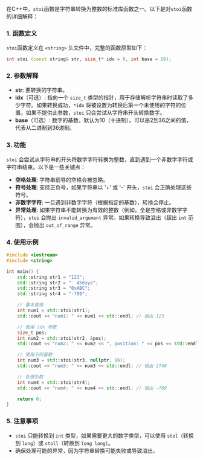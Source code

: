 在C++中，`stoi`函数是字符串转换为整数的标准库函数之一。以下是对`stoi`函数的详细解释：

### 1. 函数定义
`stoi`函数定义在 `<string>` 头文件中，完整的函数原型如下：

```cpp
int stoi (const string& str, size_t* idx = 0, int base = 10);
```

### 2. 参数解释

- **str**: 要转换的字符串。
- **idx**（可选）: 指向一个 `size_t` 类型的指针，用于存储解析字符串时读取了多少字符。如果转换成功，`*idx` 将被设置为转换后第一个未使用的字符的位置。如果不提供此参数，`stoi` 只会尝试从字符串开头转换数字。
- **base**（可选）: 数字的基数，默认为10（十进制）。可以是2到36之间的值，代表从二进制到36进制。

### 3. 功能

`stoi` 会尝试从字符串的开头将数字字符转换为整数，直到遇到一个非数字字符或字符串结束。以下是一些关键点：

- **空格处理**: 字符串前导的空格会被忽略。
- **符号处理**: 支持正负号，如果字符串以 '+' 或 '-' 开头，`stoi` 会正确处理这些符号。
- **非数字字符**: 一旦遇到非数字字符（根据指定的基数），转换会停止。
- **异常处理**: 如果字符串不能转换为有效的整数（例如，全是空格或非数字字符），`stoi` 会抛出 `invalid_argument` 异常。如果转换导致溢出（超出 `int` 范围），会抛出 `out_of_range` 异常。

### 4. 使用示例

```cpp
#include <iostream>
#include <string>

int main() {
    std::string str1 = "123";
    std::string str2 = "  456xyz";
    std::string str3 = "0xABC";
    std::string str4 = "-789";

    // 基本使用
    int num1 = std::stoi(str1);
    std::cout << "num1: " << num1 << std::endl; // 输出 123

    // 使用 idx 参数
    size_t pos;
    int num2 = std::stoi(str2, &pos);
    std::cout << "num2: " << num2 << ", position: " << pos << std::endl; // 输出 num2: 456, position: 7

    // 使用不同基数
    int num3 = std::stoi(str3, nullptr, 16);
    std::cout << "num3: " << num3 << std::endl; // 输出 2748

    // 处理负数
    int num4 = std::stoi(str4);
    std::cout << "num4: " << num4 << std::endl; // 输出 -789

    return 0;
}
```

### 5. 注意事项

- `stoi` 只能转换到 `int` 类型，如果需要更大的数字类型，可以使用 `stol`（转换到 `long`）或 `stoll`（转换到 `long long`）。
- 确保处理可能的异常，因为字符串转换可能失败或导致溢出。
